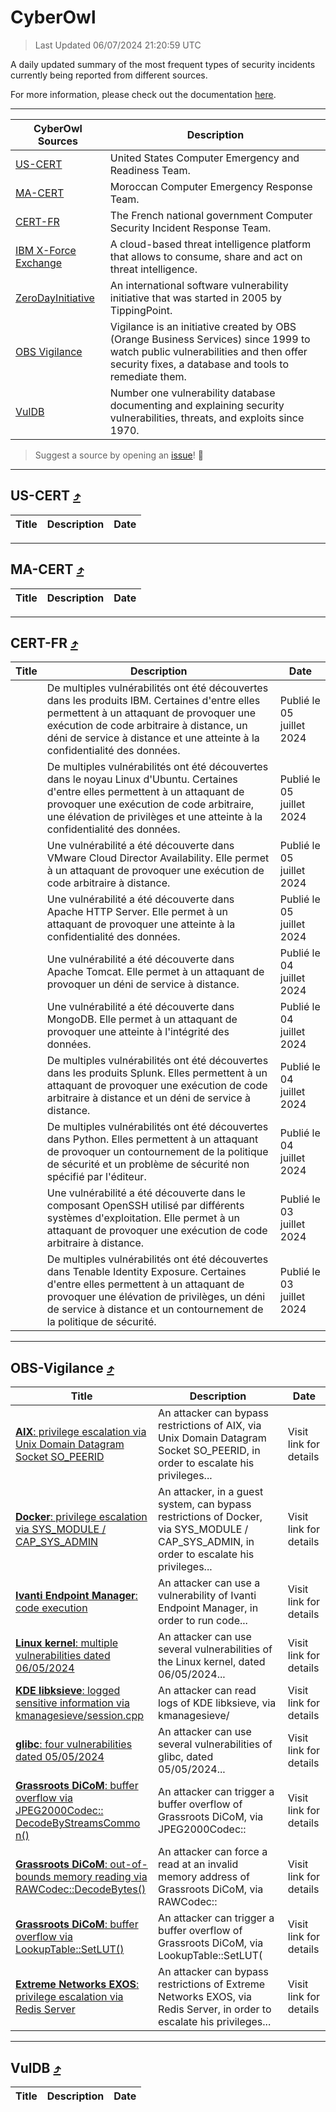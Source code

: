 
 <div id='top'></div>

# CyberOwl

 > Last Updated 06/07/2024 21:20:59 UTC
 
 A daily updated summary of the most frequent types of security incidents currently being reported from different sources.
 
 For more information, please check out the documentation [here](./docs/README.md).
 
 ---
 |CyberOwl Sources|Description|
 |---|---|
 |[US-CERT](#us-cert-arrow_heading_up)|United States Computer Emergency and Readiness Team.|
 |[MA-CERT](#ma-cert-arrow_heading_up)|Moroccan Computer Emergency Response Team.|
 |[CERT-FR](#cert-fr-arrow_heading_up)|The French national government Computer Security Incident Response Team.|
 |[IBM X-Force Exchange](#ibmcloud-arrow_heading_up)|A cloud-based threat intelligence platform that allows to consume, share and act on threat intelligence.|
 |[ZeroDayInitiative](#zerodayinitiative-arrow_heading_up)|An international software vulnerability initiative that was started in 2005 by TippingPoint.|
 |[OBS Vigilance](#obs-vigilance-arrow_heading_up)|Vigilance is an initiative created by OBS (Orange Business Services) since 1999 to watch public vulnerabilities and then offer security fixes, a database and tools to remediate them.|
 |[VulDB](#vuldb-arrow_heading_up)|Number one vulnerability database documenting and explaining security vulnerabilities, threats, and exploits since 1970.|
 
 > Suggest a source by opening an [issue](https://github.com/karimhabush/cyberowl/issues)! :raised_hands:
 ---

## US-CERT [:arrow_heading_up:](#cyberowl)

 |Title|Description|Date|
 |---|---|---|
 
 ---

## MA-CERT [:arrow_heading_up:](#cyberowl)

 |Title|Description|Date|
 |---|---|---|
 
 ---

## CERT-FR [:arrow_heading_up:](#cyberowl)

 |Title|Description|Date|
 |---|---|---|
 |[](https://www.cert.ssi.gouv.fr/avis/CERTFR-2024-AVI-0547/)|De multiples vulnérabilités ont été découvertes dans les produits IBM. Certaines d'entre elles permettent à un attaquant de provoquer une exécution de code arbitraire à distance, un déni de service à distance et une atteinte à la confidentialité des données.|Publié le 05 juillet 2024|
 |[](https://www.cert.ssi.gouv.fr/avis/CERTFR-2024-AVI-0546/)|De multiples vulnérabilités ont été découvertes dans le noyau Linux d'Ubuntu. Certaines d'entre elles permettent à un attaquant de provoquer une exécution de code arbitraire, une élévation de privilèges et une atteinte à la confidentialité des données.|Publié le 05 juillet 2024|
 |[](https://www.cert.ssi.gouv.fr/avis/CERTFR-2024-AVI-0545/)|Une vulnérabilité a été découverte dans VMware Cloud Director Availability. Elle permet à un attaquant de provoquer une exécution de code arbitraire à distance.|Publié le 05 juillet 2024|
 |[](https://www.cert.ssi.gouv.fr/avis/CERTFR-2024-AVI-0544/)|Une vulnérabilité a été découverte dans Apache HTTP Server. Elle permet à un attaquant de provoquer une atteinte à la confidentialité des données.|Publié le 05 juillet 2024|
 |[](https://www.cert.ssi.gouv.fr/avis/CERTFR-2024-AVI-0543/)|Une vulnérabilité a été découverte dans Apache Tomcat. Elle permet à un attaquant de provoquer un déni de service à distance.|Publié le 04 juillet 2024|
 |[](https://www.cert.ssi.gouv.fr/avis/CERTFR-2024-AVI-0542/)|Une vulnérabilité a été découverte dans MongoDB. Elle permet à un attaquant de provoquer une atteinte à l'intégrité des données.|Publié le 04 juillet 2024|
 |[](https://www.cert.ssi.gouv.fr/avis/CERTFR-2024-AVI-0541/)|De multiples vulnérabilités ont été découvertes dans les produits Splunk. Elles permettent à un attaquant de provoquer une exécution de code arbitraire à distance et un déni de service à distance.|Publié le 04 juillet 2024|
 |[](https://www.cert.ssi.gouv.fr/avis/CERTFR-2024-AVI-0540/)|De multiples vulnérabilités ont été découvertes dans Python. Elles permettent à un attaquant de provoquer un contournement de la politique de sécurité et un problème de sécurité non spécifié par l'éditeur.|Publié le 04 juillet 2024|
 |[](https://www.cert.ssi.gouv.fr/avis/CERTFR-2024-AVI-0539/)|Une vulnérabilité a été découverte dans le composant OpenSSH utilisé par différents systèmes d'exploitation. Elle permet à un attaquant de provoquer une exécution de code arbitraire à distance.|Publié le 03 juillet 2024|
 |[](https://www.cert.ssi.gouv.fr/avis/CERTFR-2024-AVI-0538/)|De multiples vulnérabilités ont été découvertes dans Tenable Identity Exposure. Certaines d'entre elles permettent à un attaquant de provoquer une élévation de privilèges, un déni de service à distance et un contournement de la politique de sécurité.|Publié le 03 juillet 2024|
 
 ---

## OBS-Vigilance [:arrow_heading_up:](#cyberowl)

 |Title|Description|Date|
 |---|---|---|
 |[<a href="https://vigilance.fr/vulnerability/AIX-privilege-escalation-via-Unix-Domain-Datagram-Socket-SO-PEERID-44214" class="noirorange"><b>AIX</b>: privilege escalation via Unix Domain Datagram Socket SO_PEERID</a>](https://vigilance.fr/vulnerability/AIX-privilege-escalation-via-Unix-Domain-Datagram-Socket-SO-PEERID-44214)|An attacker can bypass restrictions of AIX, via Unix Domain Datagram Socket SO_PEERID, in order to escalate his privileges...|Visit link for details|
 |[<a href="https://vigilance.fr/vulnerability/Docker-privilege-escalation-via-SYS-MODULE-CAP-SYS-ADMIN-44212" class="noirorange"><b>Docker</b>: privilege escalation via SYS_MODULE / CAP_SYS_ADMIN</a>](https://vigilance.fr/vulnerability/Docker-privilege-escalation-via-SYS-MODULE-CAP-SYS-ADMIN-44212)|An attacker, in a guest system, can bypass restrictions of Docker, via SYS_MODULE / CAP_SYS_ADMIN, in order to escalate his privileges...|Visit link for details|
 |[<a href="https://vigilance.fr/vulnerability/Ivanti-Endpoint-Manager-code-execution-42510" class="noirorange"><b>Ivanti Endpoint Manager</b>: code execution</a>](https://vigilance.fr/vulnerability/Ivanti-Endpoint-Manager-code-execution-42510)|An attacker can use a vulnerability of Ivanti Endpoint Manager, in order to run code...|Visit link for details|
 |[<a href="https://vigilance.fr/vulnerability/Linux-kernel-multiple-vulnerabilities-dated-06-05-2024-44211" class="noirorange"><b>Linux kernel</b>: multiple vulnerabilities dated 06/05/2024</a>](https://vigilance.fr/vulnerability/Linux-kernel-multiple-vulnerabilities-dated-06-05-2024-44211)|An attacker can use several vulnerabilities of the Linux kernel, dated 06/05/2024...|Visit link for details|
 |[<a href="https://vigilance.fr/vulnerability/KDE-libksieve-logged-sensitive-information-via-kmanagesieve-session-cpp-44210" class="noirorange"><b>KDE libksieve</b>: logged sensitive information via kmanagesieve/<wbr>session.cpp</wbr></a>](https://vigilance.fr/vulnerability/KDE-libksieve-logged-sensitive-information-via-kmanagesieve-session-cpp-44210)|An attacker can read logs of KDE libksieve, via kmanagesieve/|Visit link for details|
 |[<a href="https://vigilance.fr/vulnerability/glibc-four-vulnerabilities-dated-05-05-2024-44209" class="noirorange"><b>glibc</b>: four vulnerabilities dated 05/05/2024</a>](https://vigilance.fr/vulnerability/glibc-four-vulnerabilities-dated-05-05-2024-44209)|An attacker can use several vulnerabilities of glibc, dated 05/05/2024...|Visit link for details|
 |[<a href="https://vigilance.fr/vulnerability/Grassroots-DiCoM-buffer-overflow-via-JPEG2000Codec-DecodeByStreamsCommon-44207" class="noirorange"><b>Grassroots DiCoM</b>: buffer overflow via JPEG2000Codec::<wbr>DecodeByStreamsCommo<wbr>n()</wbr></wbr></a>](https://vigilance.fr/vulnerability/Grassroots-DiCoM-buffer-overflow-via-JPEG2000Codec-DecodeByStreamsCommon-44207)|An attacker can trigger a buffer overflow of Grassroots DiCoM, via JPEG2000Codec::|Visit link for details|
 |[<a href="https://vigilance.fr/vulnerability/Grassroots-DiCoM-out-of-bounds-memory-reading-via-RAWCodec-DecodeBytes-44208" class="noirorange"><b>Grassroots DiCoM</b>: out-of-bounds memory reading via RAWCodec::<wbr>DecodeBytes()</wbr></a>](https://vigilance.fr/vulnerability/Grassroots-DiCoM-out-of-bounds-memory-reading-via-RAWCodec-DecodeBytes-44208)|An attacker can force a read at an invalid memory address of Grassroots DiCoM, via RAWCodec::|Visit link for details|
 |[<a href="https://vigilance.fr/vulnerability/Grassroots-DiCoM-buffer-overflow-via-LookupTable-SetLUT-44206" class="noirorange"><b>Grassroots DiCoM</b>: buffer overflow via LookupTable::SetLUT(<wbr>)</wbr></a>](https://vigilance.fr/vulnerability/Grassroots-DiCoM-buffer-overflow-via-LookupTable-SetLUT-44206)|An attacker can trigger a buffer overflow of Grassroots DiCoM, via LookupTable::SetLUT(|Visit link for details|
 |[<a href="https://vigilance.fr/vulnerability/Extreme-Networks-EXOS-privilege-escalation-via-Redis-Server-42495" class="noirorange"><b>Extreme Networks EXOS</b>: privilege escalation via Redis Server</a>](https://vigilance.fr/vulnerability/Extreme-Networks-EXOS-privilege-escalation-via-Redis-Server-42495)|An attacker can bypass restrictions of Extreme Networks EXOS, via Redis Server, in order to escalate his privileges...|Visit link for details|
 
 ---

## VulDB [:arrow_heading_up:](#cyberowl)

 |Title|Description|Date|
 |---|---|---|
 